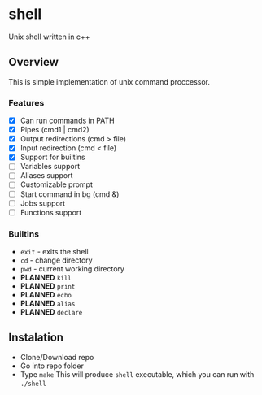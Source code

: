 # shell
Unix shell written in c++

## Overview
This is simple implementation of unix command proccessor.

### Features
 - [X] Can run commands in PATH
 - [X] Pipes (cmd1 | cmd2)
 - [X] Output redirections (cmd > file)
 - [X] Input redirection (cmd < file)
 - [X] Support for builtins
 - [ ] Variables support
 - [ ] Aliases support
 - [ ] Customizable prompt
 - [ ] Start command in bg (cmd &)
 - [ ] Jobs support
 - [ ] Functions support

### Builtins
 - `exit` - exits the shell
 - `cd` - change directory
 - `pwd` - current working directory
 - **PLANNED** `kill`
 - **PLANNED** `print`
 - **PLANNED** `echo`
 - **PLANNED** `alias`
 - **PLANNED** `declare` 

## Instalation
 - Clone/Download repo
 - Go into repo folder
 - Type `make`
This will produce `shell` executable, which you can run with `./shell`


